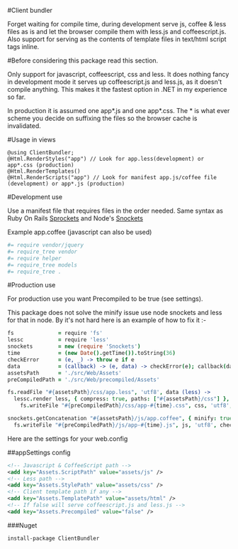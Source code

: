 #Client bundler

Forget waiting for compile time, during development serve js, coffee &
less files as is and let the browser compile them with less.js and
coffeescript.js. Also support for serving as the contents of template files in text/html script tags inline.

#Before considering this package read this section.

Only support for javascript, coffeescript, css and less.
It does nothing fancy in development mode it serves up coffeescript.js and less.js, as it doesn't compile anything.
This makes it the fastest option in .NET in my experience so far. 

In production it is assumed one app*.js and one app*.css. The * is what ever scheme you decide on suffixing the files so the browser cache is invalidated.

#Usage in views

``` razor
@using ClientBundler;
@Html.RenderStyles("app") // Look for app.less(development) or app*.css (production)
@Html.RenderTemplates()
@Html.RenderScripts("app") // Look for manifest app.js/coffee file (development) or app*.js (production)
```

#Development use

Use a manifest file that requires files in the order needed.
Same syntax as Ruby On Rails [Sprockets](https://github.com/sstephenson/sprockets) and Node's [Snockets](https://github.com/TrevorBurnham/snockets)

Example app.coffee (javascript can also be used)

``` coffeescript
#= require vendor/jquery
#= require_tree vendor
#= require helper
#= require_tree models
#= require_tree .
```


#Production use

For production use you want Precompiled to be true (see settings).

This package does not solve the minify issue use node snockets and less
for that in node. By it's not hard here is an example of how to fix it :-

``` coffeescript
fs              = require 'fs'
lessc           = require 'less'
snockets        = new (require 'Snockets')
time            = (new Date().getTime()).toString(36)
checkError      = (e, _) -> throw e if e
data            = (callback) -> (e, data) -> checkError(e); callback(data)
assetsPath      = './src/Web/Assets'
preCompiledPath = './src/Web/precompiled/Assets'

fs.readFile "#{assetsPath}/css/app.less", 'utf8', data (less) ->
  lessc.render less, { compress: true, paths: ["#{assetsPath}/css"] }, data (css) ->
    fs.writeFile "#{preCompiledPath}/css/app-#{time}.css", css, 'utf8', checkError()

snockets.getConcatenation "#{assetsPath}/js/app.coffee", { minify: true }, data (js) ->
  fs.writeFile "#{preCompiledPath}/js/app-#{time}.js", js, 'utf8', checkError()
```

Here are the settings for your web.config

##appSettings config
``` xml
<!-- Javascript & CoffeeScript path -->
<add key="Assets.ScriptPath" value="assets/js" />
<!-- Less path -->
<add key="Assets.StylePath" value="assets/css" />
<!-- Client template path if any -->
<add key="Assets.TemplatePath" value="assets/html" />
<!-- If false will serve coffeescript.js and less.js -->
<add key="Assets.Precompiled" value="false" />
```

###Nuget

``` nuget
install-package ClientBundler
```